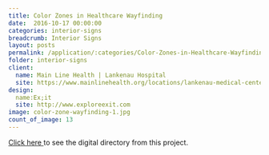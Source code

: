 ```yaml
---
title: Color Zones in Healthcare Wayfinding
date:  2016-10-17 00:00:00
categories: interior-signs
breadcrumb: Interior Signs
layout: posts
permalink: /application/:categories/Color-Zones-in-Healthcare-Wayfinding/
folder: interior-signs
client:
  name: Main Line Health | Lankenau Hospital
  site: https://www.mainlinehealth.org/locations/lankenau-medical-center
design:
  name:Ex;it
  site: http://www.exploreexit.com
image: color-zone-wayfinding-1.jpg
count_of_image: 13
---
```


<div class="col-xs-12 col-sm-12 col-md-12 col-lg-12">
  <div class="fotorama application-item__slider" data-nav="thumbs" data-thumbheight="109" border-width="3" data-maxheight="500">
    <a {{ href | img : "fotorama/color-zone-wayfinding-1.jpg" }}></a>
    <a {{ href | img : "fotorama/color-zone-wayfinding-2.jpg" }}></a>
    <a {{ href | img : "fotorama/color-zone-wayfinding-3.jpg" }}></a>
    <a {{ href | img : "fotorama/color-zone-wayfinding-4.jpg" }}></a>
    <a {{ href | img : "fotorama/color-zone-wayfinding-5.jpg" }}></a>
    <a {{ href | img : "fotorama/color-zone-wayfinding-6.jpg" }}></a>
    <a {{ href | img : "fotorama/color-zone-wayfinding-7.jpg" }}></a>
    <a {{ href | img : "fotorama/color-zone-wayfinding-8.jpg" }}></a>
    <a {{ href | img : "fotorama/color-zone-wayfinding-9.jpg" }}></a>
    <a {{ href | img : "fotorama/color-zone-wayfinding-10.jpg" }}></a>
    <a {{ href | img : "fotorama/color-zone-wayfinding-11.jpg" }}></a>
    <a {{ href | img : "fotorama/color-zone-wayfinding-12.jpg" }}></a>
    <a {{ href | img : "fotorama/color-zone-wayfinding-13.jpg" }}></a>
  </div>
  <div class="visible-xs application-item__icon-slider">
    <i class="icon-swipe"></i>
  </div>
<p class="application-item__content application-item__content--bottom">
    <a href='/application/digital-experiences/Integrated-Digital-Directory/'>Click here </a> to see the digital directory from this project. 
  </p>
</div>
